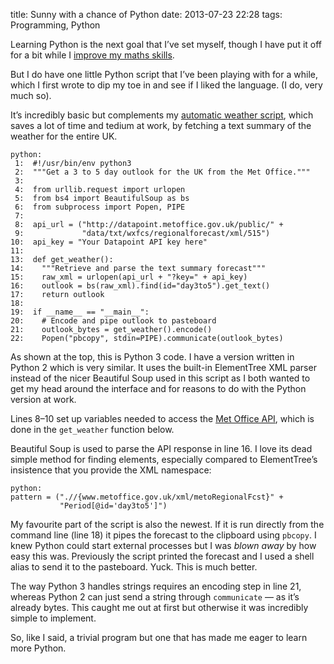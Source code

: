title: Sunny with a chance of Python
date: 2013-07-23 22:28
tags: Programming, Python

Learning Python is the next goal that I’ve set myself, though I have put it off for a bit while I [improve my maths skills][maths].

[maths]: http://www.cengage.com/cgi-wadsworth/course_products_wp.pl?fid=M20b&product_isbn_issn=9780495826163&discipline_number=10002&template=AISE

But I do have one little Python script that I’ve been playing with for a while, which I first wrote to dip my toe in and see if I liked the language. (I do, very much so).

It’s incredibly basic but complements my [automatic weather script][weatherman], which saves a lot of time and tedium at work, by fetching a text summary of the weather for the entire UK.

[weatherman]: https://github.com/robjwells/weatherman

    python:
     1:  #!/usr/bin/env python3
     2:  """Get a 3 to 5 day outlook for the UK from the Met Office."""
     3:  
     4:  from urllib.request import urlopen
     5:  from bs4 import BeautifulSoup as bs
     6:  from subprocess import Popen, PIPE
     7:  
     8:  api_url = ("http://datapoint.metoffice.gov.uk/public/" +
     9:             "data/txt/wxfcs/regionalforecast/xml/515")
    10:  api_key = "Your Datapoint API key here"
    11:  
    13:  def get_weather():
    14:    """Retrieve and parse the text summary forecast"""
    15:    raw_xml = urlopen(api_url + "?key=" + api_key)
    16:    outlook = bs(raw_xml).find(id="day3to5").get_text()
    17:    return outlook
    18:  
    19:  if __name__ == "__main__":
    20:    # Encode and pipe outlook to pasteboard
    21:    outlook_bytes = get_weather().encode()
    22:    Popen("pbcopy", stdin=PIPE).communicate(outlook_bytes)


As shown at the top, this is Python 3 code. I have a version written in Python 2 which is very similar. It uses the built-in ElementTree XML parser instead of the nicer Beautiful Soup used in this script as I both wanted to get my head around the interface and for reasons to do with the Python version at work.

Lines 8–10 set up variables needed to access the [Met Office API][datapoint], which is done in the `get_weather` function below.

[datapoint]: http://www.metoffice.gov.uk/datapoint

Beautiful Soup is used to parse the API response in line 16. I love its dead simple method for finding elements, especially compared to ElementTree’s insistence that you provide the XML namespace:

    python:
    pattern = (".//{www.metoffice.gov.uk/xml/metoRegionalFcst}" +
               "Period[@id='day3to5']")

My favourite part of the script is also the newest. If it is run directly from the command line (line 18) it pipes the forecast to the clipboard using `pbcopy`. I knew Python could start external processes but I was *blown away* by how easy this was. Previously the script printed the forecast and I used a shell alias to send it to the pasteboard. Yuck. This is much better.

The way Python 3 handles strings requires an encoding step in line 21, whereas Python 2 can just send a string through `communicate` — as it’s already bytes. This caught me out at first but otherwise it was incredibly simple to implement.

So, like I said, a trivial program but one that has made me eager to learn more Python.

